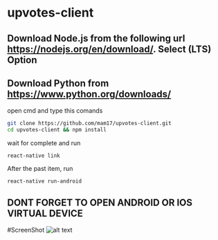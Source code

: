 # upvotes-client

## Download Node.js from the following url https://nodejs.org/en/download/. Select (LTS) Option
## Download Python from https://www.python.org/downloads/

open cmd and type this comands

```bash
git clone https://github.com/mam17/upvotes-client.git
cd upvotes-client && npm install
```
wait for complete and run
```
react-native link
```
After the past item, run 
```
react-native run-android
```
## DONT FORGET TO OPEN ANDROID OR IOS VIRTUAL DEVICE

#ScreenShot
![alt text](https://i.ibb.co/8PPz5Sj/Screenshot-1559707184.png)
